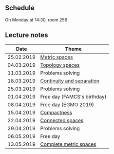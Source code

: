 ## Schedule

On Monday at 14:30, room 256

## Lecture notes

Date | Theme
---- | -----
25.02.2019 | [Metric spaces](./notes/lec_1.pdf)
04.03.2019 | [Topology spaces](./notes/lec_2.pdf)
11.03.2019 | Problems solving
18.03.2019 | [Continuity and separation](./notes/lec_3.pdf)
25.03.2019 | Problems solving
01.04.2019 | Free day (FAMCS's birthday)
08.04.2019 | Free day (EGMO 2019)
15.04.2019 | [Compactness](./notes/lec_4.pdf)
22.04.2019 | [Connected spaces](./notes/lec_5.pdf)
29.04.2019 | Problems solving
06.05.2019 | Free day
13.05.2019 | [Complete metric spaces](./notes/lec_6.pdf)